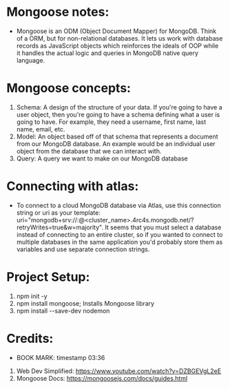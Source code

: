 # Mongoose notes:

- Mongoose is an ODM (Object Document Mapper) for MongoDB. Think of a
  ORM, but for non-relational databases. It lets us work with database
  records as JavaScript objects which reinforces the ideals of OOP while
  it handles the actual logic and queries in MongoDB native query language.

# Mongoose concepts:

1. Schema: A design of the structure of your data. If you're going to have
   a user object, then you're going to have a schema defining what a user is going
   to have. For example, they need a username, first name, last name, email, etc.
2. Model: An object based off of that schema that represents a document from our
   MongoDB database. An example would be an individual user object from the database
   that we can interact with.
3. Query: A query we want to make on our MongoDB database

# Connecting with atlas:

- To connect to a cloud MongoDB database via Atlas, use this connection string or uri
  as your template: uri="mongodb+srv://<username>:<password>@<cluster_name>.4rc4s.mongodb.net/<dbname>?retryWrites=true&w=majority".
  It seems that you must select a database instead of connecting to an entire cluster, so if you wanted to connect
  to multiple databases in the same application you'd probably store them as variables and use separate connection
  strings.

# Project Setup:

1. npm init -y
2. npm install mongoose; Installs Mongoose library
3. npm install --save-dev nodemon

# Credits:

- BOOK MARK: timestamp 03:36

1. Web Dev Simplified: https://www.youtube.com/watch?v=DZBGEVgL2eE
2. Mongoose Docs: https://mongoosejs.com/docs/guides.html
